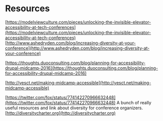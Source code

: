 # Resources

[https://modelviewculture.com/pieces/unlocking-the-invisible-elevator-accessibility-at-tech-conferences](https://modelviewculture.com/pieces/unlocking-the-invisible-elevator-accessibility-at-tech-conferences) [http://www.ashedryden.com/blog/increasing-diversity-at-your-conference](http://www.ashedryden.com/blog/increasing-diversity-at-your-conference)

[https://thoughts.duoconsulting.com/blog/planning-for-accessibility-drupal-midcamp-2016](https://thoughts.duoconsulting.com/blog/planning-for-accessibility-drupal-midcamp-2016)

[http://yesct.net/making-midcamp-accessible](http://yesct.net/making-midcamp-accessible)

[https://twitter.com/fox/status/774142270966632448](https://twitter.com/fox/status/774142270966632448) A bunch of really useful resources and link about diversity for conference organizers. [http://diversitycharter.org](http://diversitycharter.org)
